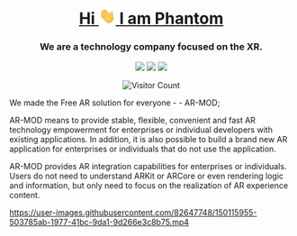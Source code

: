 # <h1 align="center">[Hi <img src="https://raw.githubusercontent.com/ABSphreak/ABSphreak/master/gifs/Hi.gif" width="30px"> I am Phantom](https://pphantomsxr.com/) </h1>
<h3 align="center">We are a technology company focused on the XR.</h3>

<div align="center">

[<img height="30" src="https://img.shields.io/badge/twitter-%231DA1F2.svg?&style=for-the-badge&logo=twitter&logoColor=white" />][twitter]
[<img height="30" src = "https://img.shields.io/badge/Youtube-%23E4405F.svg?&style=for-the-badge&logo=Youtube&logoColor=white">][Youtube] 
[<img height="30" src = "https://img.shields.io/badge/bilibili-%231DA1F2.svg?&style=for-the-badge&logo=bilibili&logoColor=white">][Bilibili] 

  
![Visitor Count](https://profile-counter.glitch.me/{Phantomxm2021}/count.svg)
  

</div>



We made the Free AR solution for everyone - - AR-MOD; 

AR-MOD means to provide stable, flexible, convenient and fast AR technology empowerment for enterprises or individual developers with existing applications. In addition, it is also possible to build a brand new AR application for enterprises or individuals that do not use the application.

AR-MOD provides AR integration capabilities for enterprises or individuals. Users do not need to understand ARKit or ARCore or even rendering logic and information, but only need to focus on the realization of AR experience content.

https://user-images.githubusercontent.com/82647748/150115955-503785ab-1977-41bc-9da1-9d266e3c8b75.mp4






[twitter]: https://twitter.com/Phantom74605762
[youtube]: https://www.youtube.com/channel/UCf98zocVgz1FGF6jgx4N-oA
[Hashnode]: https://ayushirawat.com
[gmail]: https://gmail.com
[linkedin]: https://www.linkedin.com/in/ayushi7rawat/
[Medium]: https://medium.com/@ayushi7rawat
[Facebook]: https://www.facebook.com/ayushi7rawat
[bilibili]: https://space.bilibili.com/1250162606
